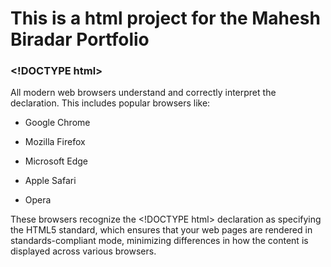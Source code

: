# This is a html project for the Mahesh Biradar Portfolio

### \<!DOCTYPE html>
All modern web browsers understand and correctly interpret the <!DOCTYPE html> declaration. This includes popular browsers like:

- Google Chrome

- Mozilla Firefox

- Microsoft Edge

- Apple Safari

- Opera

These browsers recognize the \<!DOCTYPE html> declaration as specifying the HTML5 standard, which ensures that your web pages are rendered in standards-compliant mode, minimizing differences in how the content is displayed across various browsers.